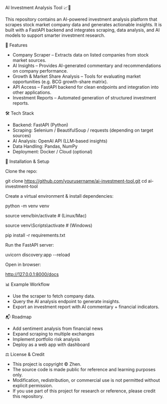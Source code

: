 AI Investment Analysis Tool 📈🤖

This repository contains an AI-powered investment analysis platform that scrapes stock market company data and generates actionable insights.
It is built with a FastAPI backend and integrates scraping, data analysis, and AI models to support smarter investment research.

🚀 Features

- Company Scraper – Extracts data on listed companies from stock market sources.
- AI Insights – Provides AI-generated commentary and recommendations on company performance.
- Growth & Market Share Analysis – Tools for evaluating market opportunities (e.g. BCG growth-share matrix).
- API Access – FastAPI backend for clean endpoints and integration into other applications.
- Investment Reports – Automated generation of structured investment reports.

🛠️ Tech Stack

- Backend: FastAPI (Python)
- Scraping: Selenium / BeautifulSoup / requests (depending on target sources)
- AI Analysis: OpenAI API (LLM-based insights)
- Data Handling: Pandas, NumPy
- Deployment: Docker / Cloud (optional)

🔧 Installation & Setup

Clone the repo:

git clone https://github.com/yourusername/ai-investment-tool.git
cd ai-investment-tool


Create a virtual environment & install dependencies:

python -m venv venv

source venv/bin/activate   # (Linux/Mac)

source venv\Scripts\activate      # (Windows)

pip install -r requirements.txt


Run the FastAPI server:

uvicorn discovery:app --reload


Open in browser:

http://127.0.0.1:8000/docs

📊 Example Workflow

- Use the scraper to fetch company data.
- Query the AI analysis endpoint to generate insights.
- Export an investment report with AI commentary + financial indicators.

📬 Roadmap

 - Add sentiment analysis from financial news
 - Expand scraping to multiple exchanges
 - Implement portfolio risk analysis
 - Deploy as a web app with dashboard

⚖️ License & Credit

- This project is copyright © Zhen.
- The source code is made public for reference and learning purposes only.
- Modification, redistribution, or commercial use is not permitted without explicit permission.
- If you use part of this project for research or reference, please credit this repository.
